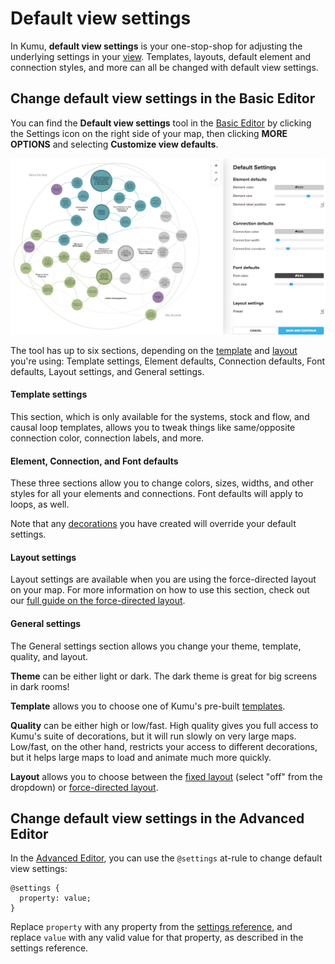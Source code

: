 # Default view settings

In Kumu, **default view settings** is your one-stop-shop for adjusting the underlying settings in your [view](/guides/views.md). Templates, layouts, default element and connection styles, and more can all be changed with default view settings.

## Change default view settings in the Basic Editor

You can find the **Default view settings** tool in the [Basic Editor](/overview/view-editors.md#basic-editor) by clicking the Settings icon <i class="fa fa-sliders"></i> on the right side of your map, then clicking **MORE OPTIONS** and selecting **Customize view defaults**.

![Default view settings](/images/basic-editor-default-settings.png)

The tool has up to six sections, depending on the [template](/guides/templates.md) and [layout](/guides/layouts.md) you're using: Template settings, Element defaults, Connection defaults, Font defaults, Layout settings, and General settings.


#### Template settings

This section, which is only available for the systems, stock and flow, and causal loop templates, allows you to tweak things like same/opposite connection color, connection labels, and more.


#### Element, Connection, and Font defaults

These three sections allow you to change colors, sizes, widths, and other styles for all your elements and connections. Font defaults will apply to loops, as well.

Note that any [decorations](/guides/decorate.md) you have created will override your default settings.

#### Layout settings

 Layout settings are available when you are using the force-directed layout on your map. For more information on how to use this section, check out our [full guide on the force-directed layout](/guides/layouts/force-directed.md).

#### General settings

The General settings section allows you change your theme, template, quality, and layout.

**Theme** can be either light or dark. The dark theme is great for big screens in dark rooms!

**Template** allows you to choose one of Kumu's pre-built [templates](/guides/templates.md).

**Quality** can be either high or low/fast. High quality gives you full access to Kumu's suite of decorations, but it will run slowly on very large maps. Low/fast, on the other hand, restricts your access to different decorations, but it helps large maps to load and animate much more quickly.

**Layout** allows you to choose between the [fixed layout](/guides/layouts/fixed.md) (select "off" from the dropdown) or [force-directed layout](/guides/layouts/force-directed.md).


## Change default view settings in the Advanced Editor

In the [Advanced Editor](/overview/view-editors.md#advanced-editor), you can use the `@settings` at-rule to change default view settings:

```
@settings {
  property: value;
}
```

Replace `property` with any property from the [settings reference](/guides/settings-reference.md), and replace `value` with any valid value for that property, as described in the settings reference.



